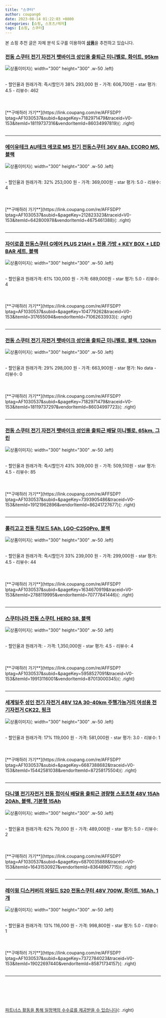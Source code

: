 ```yaml
---
title: "스쿠터"
author: coupang6
date: 2023-08-14 01:22:03 +0800
categories: [쇼핑, 스포츠/레저]
tags: [쇼핑, 스쿠터]
---
```


본 쇼핑 추천 글은 자체 분석 도구를 이용하여 [**상품**](https://link.coupang.com/a/bao1ui)을 추천하고 있습니다.

### [전동 스쿠터 전기 자전거 팻바이크 성인용 출퇴근 미니벨로, 화이트, 95km](https://link.coupang.com/re/AFFSDP?lptag=AF1030537&subid=&pageKey=7182971479&traceid=V0-153&itemId=18119737316&vendorItemId=86034997819)

![상품이미지](https://thumbnail8.coupangcdn.com/thumbnails/remote/230x230ex/image/vendor_inventory/7c6f/7c58c2c04cc65af1a2615e26730e60ed07e3c1a3f04be3f1746868c763e2.png){: width="300" height="300" .w-50 .left}


<br>
- 할인율과 원래가격: 즉시할인가 38%  293,000   원
- 가격: 606,700원
- star 평가: 4.5
- 리뷰수: 462
<br>
<br>
<br>
<br>
[**구매하러 가기**](https://link.coupang.com/re/AFFSDP?lptag=AF1030537&subid=&pageKey=7182971479&traceid=V0-153&itemId=18119737316&vendorItemId=86034997819){: .right}
<br>
<br>

---

### [에이유테크 AU테크 에코로 M5 전기 전동스쿠터 36V 8Ah, ECORO M5, 블랙](https://link.coupang.com/re/AFFSDP?lptag=AF1030537&subid=&pageKey=212823323&traceid=V0-153&itemId=642800978&vendorItemId=4675461388)

![상품이미지](https://thumbnail8.coupangcdn.com/thumbnails/remote/230x230ex/image/retail/images/9533770383595354-3206c86b-98f4-4447-bb33-ad35455fb331.jpg){: width="300" height="300" .w-50 .left}


<br>
- 할인율과 원래가격: 32%  253,000   원
- 가격: 369,000원
- star 평가: 5.0
- 리뷰수: 4
<br>
<br>
<br>
<br>
[**구매하러 가기**](https://link.coupang.com/re/AFFSDP?lptag=AF1030537&subid=&pageKey=212823323&traceid=V0-153&itemId=642800978&vendorItemId=4675461388){: .right}
<br>
<br>

---

### [자이로콥 전동스쿠터 G에어 PLUS 21AH + 전용 가방 + KEY BOX + LED BAR 세트, 블랙](https://link.coupang.com/re/AFFSDP?lptag=AF1030537&subid=&pageKey=104779262&traceid=V0-153&itemId=317655094&vendorItemId=71062633933)

![상품이미지](https://thumbnail7.coupangcdn.com/thumbnails/remote/230x230ex/image/retail/images/2020/07/10/16/4/60c3b3ae-ba2b-4fde-9274-0258b1eed9a2.jpg){: width="300" height="300" .w-50 .left}


<br>
- 할인율과 원래가격: 61%  130,000   원
- 가격: 689,000원
- star 평가: 5.0
- 리뷰수: 4
<br>
<br>
<br>
<br>
[**구매하러 가기**](https://link.coupang.com/re/AFFSDP?lptag=AF1030537&subid=&pageKey=104779262&traceid=V0-153&itemId=317655094&vendorItemId=71062633933){: .right}
<br>
<br>

---

### [전동 스쿠터 전기 자전거 팻바이크 성인용 출퇴근 미니벨로, 블랙, 120km](https://link.coupang.com/re/AFFSDP?lptag=AF1030537&subid=&pageKey=7182971479&traceid=V0-153&itemId=18119737297&vendorItemId=86034997723)

![상품이미지](https://thumbnail10.coupangcdn.com/thumbnails/remote/230x230ex/image/vendor_inventory/9cf7/fadad4523e7be259b9c0655748f5f0462104ce8b9c1d84af56fa275c4528.png){: width="300" height="300" .w-50 .left}


<br>
- 할인율과 원래가격: 29%  298,000   원
- 가격: 663,900원
- star 평가: No data
- 리뷰수: 0
<br>
<br>
<br>
<br>
[**구매하러 가기**](https://link.coupang.com/re/AFFSDP?lptag=AF1030537&subid=&pageKey=7182971479&traceid=V0-153&itemId=18119737297&vendorItemId=86034997723){: .right}
<br>
<br>

---

### [전동 스쿠터 전기 자전거 팻바이크 성인용 출퇴근 배달 미니벨로, 65km, 그린](https://link.coupang.com/re/AFFSDP?lptag=AF1030537&subid=&pageKey=7393905486&traceid=V0-153&itemId=19121962896&vendorItemId=86241727677)

![상품이미지](https://thumbnail9.coupangcdn.com/thumbnails/remote/230x230ex/image/vendor_inventory/1d46/6affb02426fcf0a97b75e29d31d3f435a89447fec9df585dcea586f58789.jpg){: width="300" height="300" .w-50 .left}


<br>
- 할인율과 원래가격: 즉시할인가 43%  309,000   원
- 가격: 509,510원
- star 평가: 4.5
- 리뷰수: 85
<br>
<br>
<br>
<br>
[**구매하러 가기**](https://link.coupang.com/re/AFFSDP?lptag=AF1030537&subid=&pageKey=7393905486&traceid=V0-153&itemId=19121962896&vendorItemId=86241727677){: .right}
<br>
<br>

---

### [롤리고고 전동 킥보드 5Ah, LGO-C250Pro, 블랙](https://link.coupang.com/re/AFFSDP?lptag=AF1030537&subid=&pageKey=1634670919&traceid=V0-153&itemId=2788119995&vendorItemId=70777841446)

![상품이미지](https://thumbnail9.coupangcdn.com/thumbnails/remote/230x230ex/image/retail/images/2020/05/27/12/7/1fa512ef-9bd8-45b5-a648-4f349032a35f.jpg){: width="300" height="300" .w-50 .left}


<br>
- 할인율과 원래가격: 즉시할인가 33%  239,000   원
- 가격: 299,000원
- star 평가: 4.5
- 리뷰수: 44
<br>
<br>
<br>
<br>
[**구매하러 가기**](https://link.coupang.com/re/AFFSDP?lptag=AF1030537&subid=&pageKey=1634670919&traceid=V0-153&itemId=2788119995&vendorItemId=70777841446){: .right}
<br>
<br>

---

### [스쿠터나라 전동 스쿠터, HERO S8, 블랙](https://link.coupang.com/re/AFFSDP?lptag=AF1030537&subid=&pageKey=5958527091&traceid=V0-153&itemId=19913116001&vendorItemId=87013000345)

![상품이미지](https://thumbnail7.coupangcdn.com/thumbnails/remote/230x230ex/image/vendor_inventory/142c/b9cf24c905051867266d146829d9752db271b9e3a6080161a76ad48fb2d6.jpg){: width="300" height="300" .w-50 .left}


<br>
- 할인율과 원래가격: 
- 가격: 1,350,000원
- star 평가: 4.5
- 리뷰수: 4
<br>
<br>
<br>
<br>
[**구매하러 가기**](https://link.coupang.com/re/AFFSDP?lptag=AF1030537&subid=&pageKey=5958527091&traceid=V0-153&itemId=19913116001&vendorItemId=87013000345){: .right}
<br>
<br>

---

### [세계일주 성인 전기 자전거 48V 12A 30-40km 주행가능거리 여성용 전기자전거 CK22, 핑크](https://link.coupang.com/re/AFFSDP?lptag=AF1030537&subid=&pageKey=6687388682&traceid=V0-153&itemId=15442581038&vendorItemId=87258175504)

![상품이미지](https://thumbnail9.coupangcdn.com/thumbnails/remote/230x230ex/image/vendor_inventory/ddf3/459249f58b1fe8597f0dc5519bafe7327c17140d839c1a25a99687346c02.jpg){: width="300" height="300" .w-50 .left}


<br>
- 할인율과 원래가격: 17%  119,000   원
- 가격: 581,000원
- star 평가: 3.0
- 리뷰수: 1
<br>
<br>
<br>
<br>
[**구매하러 가기**](https://link.coupang.com/re/AFFSDP?lptag=AF1030537&subid=&pageKey=6687388682&traceid=V0-153&itemId=15442581038&vendorItemId=87258175504){: .right}
<br>
<br>

---

### [다니엘 전기자전거 전동 접이식 배달용 출퇴근 경량형 스포츠형 48V 15Ah 20Ah, 블랙, 기본형 15Ah](https://link.coupang.com/re/AFFSDP?lptag=AF1030537&subid=&pageKey=6870035888&traceid=V0-153&itemId=16431530927&vendorItemId=83648967715)

![상품이미지](https://thumbnail7.coupangcdn.com/thumbnails/remote/230x230ex/image/vendor_inventory/7b5a/8d8cf146d3348c2faf5b8614843b44c439c2a77d7db6a52087c31f3d38e2.png){: width="300" height="300" .w-50 .left}


<br>
- 할인율과 원래가격: 62%  79,000   원
- 가격: 489,000원
- star 평가: 5.0
- 리뷰수: 2
<br>
<br>
<br>
<br>
[**구매하러 가기**](https://link.coupang.com/re/AFFSDP?lptag=AF1030537&subid=&pageKey=6870035888&traceid=V0-153&itemId=16431530927&vendorItemId=83648967715){: .right}
<br>
<br>

---

### [레이윙 디스커버리 와일드 S20 전동스쿠터 48V 700W, 화이트, 16Ah, 1개](https://link.coupang.com/re/AFFSDP?lptag=AF1030537&subid=&pageKey=7372784023&traceid=V0-153&itemId=19022697440&vendorItemId=85871734157)

![상품이미지](https://thumbnail7.coupangcdn.com/thumbnails/remote/230x230ex/image/vendor_inventory/7655/f15cc95fadcf4190591659e9313e22bde3a64719680d8f8ca4ff50860342.jpg){: width="300" height="300" .w-50 .left}


<br>
- 할인율과 원래가격: 13%  116,000   원
- 가격: 998,800원
- star 평가: 5.0
- 리뷰수: 1
<br>
<br>
<br>
<br>
[**구매하러 가기**](https://link.coupang.com/re/AFFSDP?lptag=AF1030537&subid=&pageKey=7372784023&traceid=V0-153&itemId=19022697440&vendorItemId=85871734157){: .right}
<br>
<br>

---
<br><br><br><br><br> [파트너스 활동을 통해 일정액의 수수료를 제공받을 수 있습니다](https://link.coupang.com/a/bao1ui){: .right}